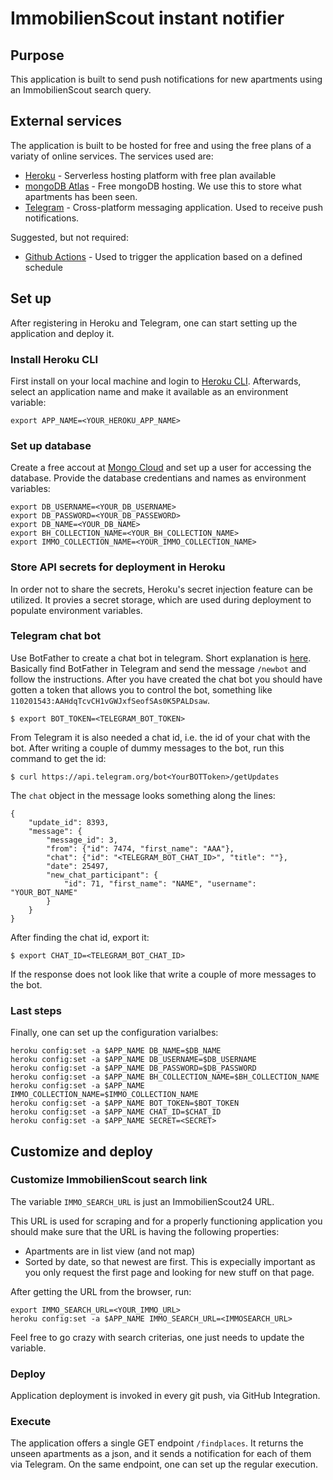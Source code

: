 # ImmobilienScout instant notifier

## Purpose

This application is built to send push notifications for new apartments using an ImmobilienScout search query.

## External services

The application is built to be hosted for free and using the free plans of a variaty of online services. The services used are:
- [Heroku](https://heroku.com) - Serverless hosting platform with free plan available
- [mongoDB Atlas](https://www.mongodb.com/cloud) - Free mongoDB hosting. We use this to store what apartments has been seen.
- [Telegram](https://www.telegram.org/) - Cross-platform messaging application. Used to receive push notifications.

Suggested, but not required:
- [Github Actions](https://github.com/features/actions) - Used to trigger the application based on a defined schedule

## Set up

After registering in Heroku and Telegram, one can start setting up the application and deploy it.

### Install Heroku CLI

First install on your local machine and login to [Heroku CLI](https://devcenter.heroku.com/articles/heroku-cli). Afterwards, select an application name and make it available as an environment variable:

```
export APP_NAME=<YOUR_HEROKU_APP_NAME>
```

### Set up database

Create a free accout at [Mongo Cloud](https://www.mongodb.com/cloud) and set up a user for accessing the database. Provide the database credentians and names as environment variables:

```
export DB_USERNAME=<YOUR_DB_USERNAME>
export DB_PASSWORD=<YOUR_DB_PASSEWORD>
export DB_NAME=<YOUR_DB_NAME>
export BH_COLLECTION_NAME=<YOUR_BH_COLLECTION_NAME>
export IMMO_COLLECTION_NAME=<YOUR_IMMO_COLLECTION_NAME>
```

### Store API secrets for deployment in Heroku

In order not to share the secrets, Heroku's secret injection feature can be utilized. It provies a secret storage, which are used during deployment to populate environment variables.


### Telegram chat bot
Use BotFather to create a chat bot in telegram. Short explanation is [here](https://core.telegram.org/bots#6-botfather).
Basically find BotFather in Telegram and send the message `/newbot` and follow the instructions.
After you have created the chat bot you should have gotten a token that allows you to control the bot, something like `110201543:AAHdqTcvCH1vGWJxfSeofSAs0K5PALDsaw`.

```
$ export BOT_TOKEN=<TELEGRAM_BOT_TOKEN>
```

From Telegram it is also needed a chat id, i.e. the id of your chat with the bot. 
After writing a couple of dummy messages to the bot, run this command to get the id:
```
$ curl https://api.telegram.org/bot<YourBOTToken>/getUpdates
```

The `chat` object in the message looks something along the lines:
```
{
    "update_id": 8393,
    "message": {
        "message_id": 3,
        "from": {"id": 7474, "first_name": "AAA"},
        "chat": {"id": "<TELEGRAM_BOT_CHAT_ID>", "title": ""},
        "date": 25497,
        "new_chat_participant": {
            "id": 71, "first_name": "NAME", "username": "YOUR_BOT_NAME"
        }
    }
}
```

After finding the chat id, export it:
```
$ export CHAT_ID=<TELEGRAM_BOT_CHAT_ID>
```
If the response does not look like that write a couple of more messages to the bot.

### Last steps

Finally, one can set up the configuration varialbes:
```
heroku config:set -a $APP_NAME DB_NAME=$DB_NAME
heroku config:set -a $APP_NAME DB_USERNAME=$DB_USERNAME
heroku config:set -a $APP_NAME DB_PASSWORD=$DB_PASSWORD
heroku config:set -a $APP_NAME BH_COLLECTION_NAME=$BH_COLLECTION_NAME
heroku config:set -a $APP_NAME IMMO_COLLECTION_NAME=$IMMO_COLLECTION_NAME
heroku config:set -a $APP_NAME BOT_TOKEN=$BOT_TOKEN
heroku config:set -a $APP_NAME CHAT_ID=$CHAT_ID
heroku config:set -a $APP_NAME SECRET=<SECRET>
```

## Customize and deploy

### Customize ImmobilienScout search link

The variable `IMMO_SEARCH_URL` is just an ImmobilienScout24 URL. 

This URL is used for scraping and for a properly functioning application you should make sure that the URL is having the following properties:
- Apartments are in list view (and not map)
- Sorted by date, so that newest are first. This is expecially important as you only request the first page and looking for new stuff on that page.

After getting the URL from the browser, run: 
```
export IMMO_SEARCH_URL=<YOUR_IMMO_URL>
heroku config:set -a $APP_NAME IMMO_SEARCH_URL=<IMMOSEARCH_URL>
```

Feel free to go crazy with search criterias, one just needs to update the variable.

### Deploy

Application deployment is invoked in every git push, via GitHub Integration.

### Execute

The application offers a single GET endpoint `/findplaces`. It returns the unseen apartments as a json, and it sends a notification for each of them via Telegram. On the same endpoint, one can set up the regular execution.